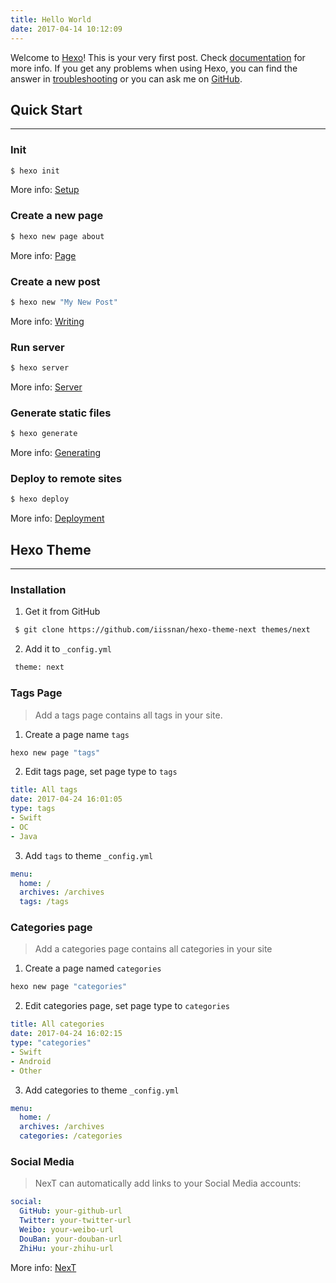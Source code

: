 ```yaml
---
title: Hello World
date: 2017-04-14 10:12:09
---
```

Welcome to [Hexo](https://hexo.io/)! This is your very first post. Check [documentation](https://hexo.io/docs/) for more info. If you get any problems when using Hexo, you can find the answer in [troubleshooting](https://hexo.io/docs/troubleshooting.html) or you can ask me on [GitHub](https://github.com/hexojs/hexo/issues).<!-- more -->

## Quick Start
---
### Init
```bash
$ hexo init
```
More info: [Setup](https://hexo.io/docs/setup.html)

### Create a new page
```bash
$ hexo new page about
```
More info: [Page](http://theme-next.iissnan.com/theme-settings.html)

### Create a new post

``` bash
$ hexo new "My New Post"
```

More info: [Writing](https://hexo.io/docs/writing.html)

### Run server

``` bash
$ hexo server
```

More info: [Server](https://hexo.io/docs/server.html)

### Generate static files

``` bash
$ hexo generate
```

More info: [Generating](https://hexo.io/docs/generating.html)

### Deploy to remote sites

``` bash
$ hexo deploy
```

More info: [Deployment](https://hexo.io/docs/deployment.html)

## Hexo Theme
---

### Installation
1. Get it from GitHub
```bash
 $ git clone https://github.com/iissnan/hexo-theme-next themes/next
```
2. Add it to `_config.yml`
```bash
 theme: next
```
### Tags Page
>Add a tags page contains all tags in your site.

1. Create a page name `tags`
```bash
hexo new page "tags"
```

2. Edit tags page, set page type to `tags`
```yml
title: All tags
date: 2017-04-24 16:01:05
type: tags
- Swift
- OC
- Java
```
3. Add `tags` to theme `_config.yml`
```yml
menu:
  home: /
  archives: /archives
  tags: /tags
```

### Categories page
> Add a categories page contains all categories in your site

1. Create a page named `categories`
```bash
hexo new page "categories"
```
2. Edit categories page, set page type to `categories`
```yml
title: All categories
date: 2017-04-24 16:02:15
type: "categories"
- Swift
- Android
- Other
```
3. Add categories to theme `_config.yml`
```yml
menu:
  home: /
  archives: /archives
  categories: /categories
```

### Social Media
> NexT can automatically add links to your Social Media accounts:

```yml
social:
  GitHub: your-github-url
  Twitter: your-twitter-url
  Weibo: your-weibo-url
  DouBan: your-douban-url
  ZhiHu: your-zhihu-url
```

More info: [NexT](https://github.com/iissnan/hexo-theme-next)
